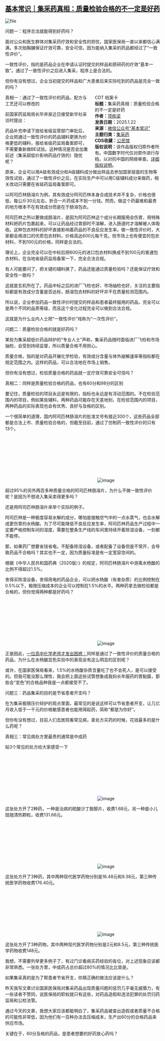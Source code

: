 <!--1737544105000-->
[基本常识｜集采药真相：质量检验合格的不一定是好药](https://chinadigitaltimes.net/chinese/715279.html)
------

<p><img decoding="async" src="https://chinadigitaltimes.net/chinese/files/2025/01/image-1737543929190.png" alt="file"></p><p>问题一：程序合法就能得到好药吗？</p><p>面对公众和医生群体对集采药疗效和安全性的担忧，国家医保局一直以来都信心满满，多次拍胸脯保证疗效可靠，安全可信，因为能纳入集采的药品都经过了“一致性评价”。</p><p>一致性评价，指的是药品企业在申请认证时提交的样品和原研药的疗效“基本一致”。通过了一致性评价之后进入集采，程序上是合法的。</p><p>但你有没有想过，企业当初提交的样品和广大患者后来实际吃到的药品是完全一致的吗？</p><div style="width:42%;float:right;padding-left:20px;"><div class="su-spoiler su-spoiler-style-fancy su-spoiler-icon-chevron-circle" data-scroll-offset="0" data-anchor-in-url="no"><div class="su-spoiler-title" tabindex="0" role="button"><span class="su-spoiler-icon"></span>CDT 档案卡</div><div class="su-spoiler-content su-u-clearfix su-u-trim"><strong>标题：</strong>集采药真相：质量检验合格的不一定是好药<br><strong>作者：</strong><a href="https://chinadigitaltimes.net/space/基本常识" target="_blank">项栋梁</a><br><strong>发表日期：</strong>2025.1.22<br><strong>来源：</strong><a href="https://web.archive.org/web/*/https://mp.weixin.qq.com/s/t5Qmbe0jrSfU3yaULpu4Cw" target="_blank">微信公众号“基本常识”</a><br><strong>主题归类：</strong><a href="https://chinadigitaltimes.net/space/集采药" target="_blank">集采药</a><br><strong>CDS收藏：</strong><a href="https://chinadigitaltimes.net/space/%E5%85%AC%E6%B0%91%E9%A6%86" target="_blank" rel="noopener">公民馆</a><br><strong>版权说明：</strong>该作品版权归原作者所有。中国数字时代仅对原作进行存档，以对抗中国的网络审查。<a href="https://chinadigitaltimes.net/chinese/copyright">详细版权说明</a>。</div></div></div><p>真相一：通过了一致性评价的药品，配方与工艺还可以修改的</p><p>前国家药监局局长毕井泉近日接受新华社采访时提出：</p><p>药品补充申请下放给省级监管部门审批后，企业把通过一致性评价的药品辅料更换为价格更低的辅料，报给省级药监局备案即可，不需要重新做BE试验。这种情况是否会加重前述（集采超低价影响药品疗效的）隐忧呢？</p><p>原来，企业可以用A级有效成分和A级辅料成分做出样品去参加国家层面的生物等效性试验，通过了一致性评价之后，在实际生产中可以用C级辅料成分来做药，相关改动只需要在省级药监局备案即可。</p><p>以阿司匹林肠溶片为例，其有效成分阿司匹林本身合成技术并不复杂，价格也很低，每公斤30元左右，折合一片药成本不到一分钱。然而，做这个药最难和最贵的地方根本不在有效成分而是在于肠溶包衣。</p><p>阿司匹林之所以要做成肠溶片，是因为阿司匹林这个成分长期服用会伤胃，用特殊材料把药片包裹起来，可以让药品经过胃部时不溶解，进入肠道时才溶解被人体吸收。这种包衣材料的好坏直接影响着药品的不良反应发生率。做一致性评价时，大家都会用进口的优质包衣材料，价格高达600元每千克。但市场上也有便宜的包衣材料，不到100元的价格，同样是合法的。</p><p>理论上，企业完全可以在中标后把600元的进口包衣材料换成不到100元的普通包衣材料，在当地省级药监局备案一下，完全合法合规。</p><p>有人可能要问了，把关键的辅料换了，药品还能通过质量检验吗？还能保证疗效和安全性一致吗？</p><p>这就是玄机所在了。药品中标之后的进厂飞检也好、市场抽检也好，关注的主要指标都是有效成分含量是否达标，肠溶包衣材料的好坏并不在质量检测范围内。</p><p>所以说，企业参加药品一致性评价时提交的样品和患者最终服用的药品，完全可以是两个不同的品质等级，而且这个变化过程完全可以做到合法合规。</p><p>这就是为什么业内人士把“一致性评价”戏称为“一次性评价”。</p><p>问题二：质量检验合格的就是好药吗？</p><p>某些为集采超低价药品辩护的“专业人士”声称，集采药品随时面临进厂飞检和市场抽检，会受到持续监督，所以质量合格不用担心。</p><p>质量合格，指的是对药品开展化学检验，有效成分含量与体外崩解速率等指标都在规定范围之内。这样的药品，可以合法地在市场上销售。</p><p>但你有没有想过，检验质量合格的药品就一定疗效可靠安全可信吗？</p><p>真相二：同样是质量检验合格的药品，也有60分和98分的区别</p><p>要记住，质量检验的项目永远是有限的，指标也永远是有浮动范围的。不在检验范围内的项目，例如某些辅料，两种药品可能存在天差地别，在检验范围内的项目，两种药品的实际表现也会有优秀、良好与及格的区别。</p><p>一个很简单的道理，国内阿司匹林肠溶片的批准文号有接近300个，这些药品全部都是合法上市、质量检验合格的，但截至目前，通过了仿制药一致性评价的只有13个。</p><p><img decoding="async" src="data:image/svg+xml,%3Csvg%20xmlns='http://www.w3.org/2000/svg'%20viewBox='0%200%200%200'%3E%3C/svg%3E" alt="image" data-lazy-src="https://chinadigitaltimes.net/chinese/files/2025/01/post-715279-6790d1aa0d6a9."><noscript><img decoding="async" src="https://chinadigitaltimes.net/chinese/files/2025/01/post-715279-6790d1aa0d6a9." alt="image"></noscript></p><p>超过95%的另外两百多种质量合格的阿司匹林肠溶片，为什么不做一致性评价呢？是因为不想进入集采卖得更多吗？</p><p>还是用阿司匹林肠溶片来举个实际的例子。</p><p>阿司匹林是一种极度容易水解的成分，哪怕是接触空气中的一点水蒸气，也会水解成更伤胃的水杨酸。为了尽可能降低不良反应发生率，阿司匹林药品生产过程中一定要严格控制车间的湿度，需要在整条生产线的车间里持续开着除湿设备，一刻都不能停。</p><p>那，如果药厂想要省钱省电，不配备除湿设备，或者配备了设备但是不常开，会导致药品不合格吗？其实也不一定，因为质量标准是有一定宽容空间的。</p><p>根据《中华人民共和国药典（2020版）》的规定，阿司匹林肠溶片中游离水杨酸的比例不得超过1.5%。</p><p>舍得买除湿设备，舍得用电的药品企业，可以把水杨酸（有害杂质）的比例控制在0.5%以下，极限压缩成本的企业可以控制在1.5%的水平。两种药拿去做检验都是合格的，但你觉得两种都是好药吗？</p><p><img decoding="async" src="data:image/svg+xml,%3Csvg%20xmlns='http://www.w3.org/2000/svg'%20viewBox='0%200%200%200'%3E%3C/svg%3E" alt="image" data-lazy-src="https://chinadigitaltimes.net/chinese/files/2025/01/post-715279-6790d1aa16c05."><noscript><img decoding="async" src="https://chinadigitaltimes.net/chinese/files/2025/01/post-715279-6790d1aa16c05." alt="image"></noscript></p><p>正是因此，<a href="https://mp.weixin.qq.com/s?__biz=MjM5OTExMjYwMA==&amp;mid=2670318069&amp;idx=2&amp;sn=38da06d664ee3cb9d10d454a878c9b41&amp;scene=21#wechat_redirect">一位高中化学老师才发出困惑：</a>同样是通过了一致性评价的质量合格的药品，为什么在水杨酸显色实验中的表现会有这么明显的区别呢？</p><p>或许，在国家医保局看来，1.5%的水杨酸杂质含量吃了也不会死人，是可以接受的。但我可能没那么理性，我会把上面这些试管想象成我妈长年服药的胃黏膜，那些会“变色”的合格品种我是一点都接受不了。</p><p>问题三：药品集采的目的是节省患者开支吗？</p><p>在为集采极限压价辩护的观点里面，最常见的是说这样可以节省患者开支，让几亿月收入低于一千元的价格敏感患者也能用得起药，简称“都是为你好”。</p><p>但你有没有想过，目前人们去医院看常见病，拿处方买药的时候，花钱最多的是什么药呢？</p><p>真相三：常见病处方里最贵的通常是中成药</p><p>贴3个常见的处方给大家感受一下</p><p><img decoding="async" src="data:image/svg+xml,%3Csvg%20xmlns='http://www.w3.org/2000/svg'%20viewBox='0%200%200%200'%3E%3C/svg%3E" alt="image" data-lazy-src="https://chinadigitaltimes.net/chinese/files/2025/01/post-715279-6790d1aa1fac9."><noscript><img decoding="async" src="https://chinadigitaltimes.net/chinese/files/2025/01/post-715279-6790d1aa1fac9." alt="image"></noscript></p><p>这张处方开了2种药，一种是治病的硫酸沙丁胺醇片，收费1.68元，另一种是小儿豉翘清热颗粒，收费131.66元。</p><p><img decoding="async" src="data:image/svg+xml,%3Csvg%20xmlns='http://www.w3.org/2000/svg'%20viewBox='0%200%200%200'%3E%3C/svg%3E" alt="image" data-lazy-src="https://chinadigitaltimes.net/chinese/files/2025/01/post-715279-6790d1aa28fdc."><noscript><img decoding="async" src="https://chinadigitaltimes.net/chinese/files/2025/01/post-715279-6790d1aa28fdc." alt="image"></noscript></p><p>这张处方开了3种药，其中两种现代医学药物分别是16.48元和9.38元，第三种传统医学药物收费176.40元。</p><p><img decoding="async" src="data:image/svg+xml,%3Csvg%20xmlns='http://www.w3.org/2000/svg'%20viewBox='0%200%200%200'%3E%3C/svg%3E" alt="image" data-lazy-src="https://chinadigitaltimes.net/chinese/files/2025/01/post-715279-6790d1aa3220d."><noscript><img decoding="async" src="https://chinadigitaltimes.net/chinese/files/2025/01/post-715279-6790d1aa3220d." alt="image"></noscript></p><p>这张处方开了3种药物，其中两种现代医学药物分别是2元和8.5元，第三种传统医学药物收费148元。</p><p>我想，不需要列举更多例子了，有过门诊看病买药经验的各位，对上述现象应该都非常熟悉。一张处方里，中成药占总价超过80%的情况比比皆是。</p><p>如果集采真的是为了帮患者节省开支，你猜正确的做法应该是什么？</p><p>昨天我写文章讨论国家医保局对集采药品出现质量问题的惩罚几乎毫无威慑力，有一些读者不赞同，说医保局的职权就只有这些，对药品造假和违法犯罪的处罚归药监局和公检法管。</p><p>通过今天的文章，我想大家应该都能明白了，集采药品被查出造假或者质量不合格的可能性非常低，因为他们有一百种办法去压缩成本，生产出60分的合格药品来供应市场。</p><p>关键在于，60分及格的药品，是患者想要的好药放心药吗？</p><div class="addtoany_share_save_container addtoany_content addtoany_content_bottom"><div class="a2a_kit a2a_kit_size_32 addtoany_list" data-a2a-url="https://chinadigitaltimes.net/chinese/715279.html" data-a2a-title="基本常识｜集采药真相：质量检验合格的不一定是好药"><a class="a2a_button_facebook" href="https://www.addtoany.com/add_to/facebook?linkurl=https%3A%2F%2Fchinadigitaltimes.net%2Fchinese%2F715279.html&amp;linkname=%E5%9F%BA%E6%9C%AC%E5%B8%B8%E8%AF%86%EF%BD%9C%E9%9B%86%E9%87%87%E8%8D%AF%E7%9C%9F%E7%9B%B8%EF%BC%9A%E8%B4%A8%E9%87%8F%E6%A3%80%E9%AA%8C%E5%90%88%E6%A0%BC%E7%9A%84%E4%B8%8D%E4%B8%80%E5%AE%9A%E6%98%AF%E5%A5%BD%E8%8D%AF" title="Facebook" rel="nofollow noopener" target="_blank"></a><a class="a2a_button_twitter" href="https://www.addtoany.com/add_to/twitter?linkurl=https%3A%2F%2Fchinadigitaltimes.net%2Fchinese%2F715279.html&amp;linkname=%E5%9F%BA%E6%9C%AC%E5%B8%B8%E8%AF%86%EF%BD%9C%E9%9B%86%E9%87%87%E8%8D%AF%E7%9C%9F%E7%9B%B8%EF%BC%9A%E8%B4%A8%E9%87%8F%E6%A3%80%E9%AA%8C%E5%90%88%E6%A0%BC%E7%9A%84%E4%B8%8D%E4%B8%80%E5%AE%9A%E6%98%AF%E5%A5%BD%E8%8D%AF" title="Twitter" rel="nofollow noopener" target="_blank"></a><a class="a2a_button_telegram" href="https://www.addtoany.com/add_to/telegram?linkurl=https%3A%2F%2Fchinadigitaltimes.net%2Fchinese%2F715279.html&amp;linkname=%E5%9F%BA%E6%9C%AC%E5%B8%B8%E8%AF%86%EF%BD%9C%E9%9B%86%E9%87%87%E8%8D%AF%E7%9C%9F%E7%9B%B8%EF%BC%9A%E8%B4%A8%E9%87%8F%E6%A3%80%E9%AA%8C%E5%90%88%E6%A0%BC%E7%9A%84%E4%B8%8D%E4%B8%80%E5%AE%9A%E6%98%AF%E5%A5%BD%E8%8D%AF" title="Telegram" rel="nofollow noopener" target="_blank"></a><a class="a2a_button_reddit" href="https://www.addtoany.com/add_to/reddit?linkurl=https%3A%2F%2Fchinadigitaltimes.net%2Fchinese%2F715279.html&amp;linkname=%E5%9F%BA%E6%9C%AC%E5%B8%B8%E8%AF%86%EF%BD%9C%E9%9B%86%E9%87%87%E8%8D%AF%E7%9C%9F%E7%9B%B8%EF%BC%9A%E8%B4%A8%E9%87%8F%E6%A3%80%E9%AA%8C%E5%90%88%E6%A0%BC%E7%9A%84%E4%B8%8D%E4%B8%80%E5%AE%9A%E6%98%AF%E5%A5%BD%E8%8D%AF" title="Reddit" rel="nofollow noopener" target="_blank"></a><a class="a2a_button_whatsapp" href="https://www.addtoany.com/add_to/whatsapp?linkurl=https%3A%2F%2Fchinadigitaltimes.net%2Fchinese%2F715279.html&amp;linkname=%E5%9F%BA%E6%9C%AC%E5%B8%B8%E8%AF%86%EF%BD%9C%E9%9B%86%E9%87%87%E8%8D%AF%E7%9C%9F%E7%9B%B8%EF%BC%9A%E8%B4%A8%E9%87%8F%E6%A3%80%E9%AA%8C%E5%90%88%E6%A0%BC%E7%9A%84%E4%B8%8D%E4%B8%80%E5%AE%9A%E6%98%AF%E5%A5%BD%E8%8D%AF" title="WhatsApp" rel="nofollow noopener" target="_blank"></a><a class="a2a_button_email" href="https://www.addtoany.com/add_to/email?linkurl=https%3A%2F%2Fchinadigitaltimes.net%2Fchinese%2F715279.html&amp;linkname=%E5%9F%BA%E6%9C%AC%E5%B8%B8%E8%AF%86%EF%BD%9C%E9%9B%86%E9%87%87%E8%8D%AF%E7%9C%9F%E7%9B%B8%EF%BC%9A%E8%B4%A8%E9%87%8F%E6%A3%80%E9%AA%8C%E5%90%88%E6%A0%BC%E7%9A%84%E4%B8%8D%E4%B8%80%E5%AE%9A%E6%98%AF%E5%A5%BD%E8%8D%AF" title="Email" rel="nofollow noopener" target="_blank"></a><a class="a2a_button_copy_link" href="https://www.addtoany.com/add_to/copy_link?linkurl=https%3A%2F%2Fchinadigitaltimes.net%2Fchinese%2F715279.html&amp;linkname=%E5%9F%BA%E6%9C%AC%E5%B8%B8%E8%AF%86%EF%BD%9C%E9%9B%86%E9%87%87%E8%8D%AF%E7%9C%9F%E7%9B%B8%EF%BC%9A%E8%B4%A8%E9%87%8F%E6%A3%80%E9%AA%8C%E5%90%88%E6%A0%BC%E7%9A%84%E4%B8%8D%E4%B8%80%E5%AE%9A%E6%98%AF%E5%A5%BD%E8%8D%AF" title="Copy Link" rel="nofollow noopener" target="_blank"></a><a class="a2a_dd addtoany_share_save addtoany_share" href="https://www.addtoany.com/share"></a></div></div>
